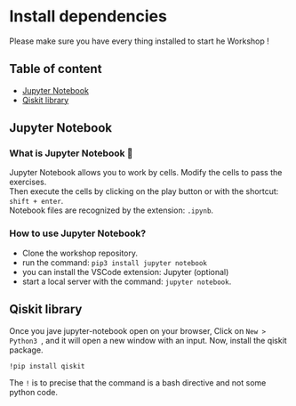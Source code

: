 # Install dependencies

Please make sure you have every thing installed to start he Workshop !

## Table of content
* [Jupyter Notebook](./SETUP.md#jupter-notebook)
* [Qiskit library](./SETUP.md#qiskit-library)

## Jupyter Notebook
### What is Jupyter Notebook :book:

Jupyter Notebook allows you to work by cells. Modify the cells to pass the exercises.  
Then execute the cells by clicking on the play button or with the shortcut: ``shift + enter``.  
Notebook files are recognized by the extension: ``.ipynb``.


### How to use Jupyter Notebook?

- Clone the workshop repository.
- run the command: ``pip3 install jupyter notebook``
- you can install the VSCode extension: Jupyter (optional)
- start a local server with the command: ``jupyter notebook``.

## Qiskit library

Once you jave jupyter-notebook open on your browser, Click on `New > Python3 `, and it
will open a new window with an input. Now, install the qiskit package.
```bash
!pip install qiskit
```
The ```!``` is to precise that the command is a bash directive and not some python code.